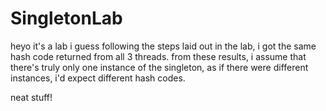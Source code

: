 # SingletonLab
heyo it's a lab i guess
following the steps laid out in the lab, i got the same hash code returned from all 3 threads. 
from these results, i assume that there's truly only one instance of the singleton, as if there were different instances, i'd expect different hash codes.

neat stuff! 
